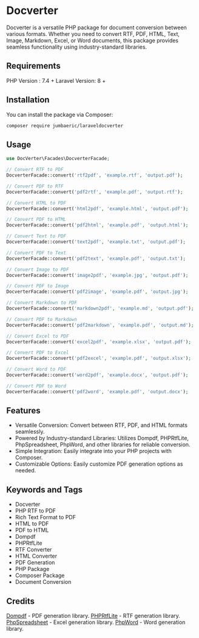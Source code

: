 # Docverter

Docverter is a versatile PHP package for document conversion between various formats. Whether you need to convert RTF, PDF, HTML, Text, Image, Markdown, Excel, or Word documents, this package provides seamless functionality using industry-standard libraries.

## Requirements
PHP Version : 7.4 +
Laravel Version: 8 +

## Installation

You can install the package via Composer:

```bash
composer require jumbaeric/laraveldocverter
```

## Usage

```php
use DocVerter\Facades\DocverterFacade;

// Convert RTF to PDF
DocverterFacade::convert('rtf2pdf', 'example.rtf', 'output.pdf');

// Convert PDF to RTF
DocverterFacade::convert('pdf2rtf', 'example.pdf', 'output.rtf');

// Convert HTML to PDF
DocverterFacade::convert('html2pdf', 'example.html', 'output.pdf');

// Convert PDF to HTML
DocverterFacade::convert('pdf2html', 'example.pdf', 'output.html');

// Convert Text to PDF
DocverterFacade::convert('text2pdf', 'example.txt', 'output.pdf');

// Convert PDF to Text
DocverterFacade::convert('pdf2text', 'example.pdf', 'output.txt');

// Convert Image to PDF
DocverterFacade::convert('image2pdf', 'example.jpg', 'output.pdf');

// Convert PDF to Image
DocverterFacade::convert('pdf2image', 'example.pdf', 'output.jpg');

// Convert Markdown to PDF
DocverterFacade::convert('markdown2pdf', 'example.md', 'output.pdf');

// Convert PDF to Markdown
DocverterFacade::convert('pdf2markdown', 'example.pdf', 'output.md');

// Convert Excel to PDF
DocverterFacade::convert('excel2pdf', 'example.xlsx', 'output.pdf');

// Convert PDF to Excel
DocverterFacade::convert('pdf2excel', 'example.pdf', 'output.xlsx');

// Convert Word to PDF
DocverterFacade::convert('word2pdf', 'example.docx', 'output.pdf');

// Convert PDF to Word
DocverterFacade::convert('pdf2word', 'example.pdf', 'output.docx');
```

## Features

- Versatile Conversion: Convert between RTF, PDF, and HTML formats seamlessly.
- Powered by Industry-standard Libraries: Utilizes Dompdf, PHPRtfLite, PhpSpreadsheet, PhpWord, and other libraries for reliable conversion.
- Simple Integration: Easily integrate into your PHP projects with Composer.
- Customizable Options: Easily customize PDF generation options as needed.

## Keywords and Tags
- Docverter
- PHP RTF to PDF
- Rich Text Format to PDF
- HTML to PDF
- PDF to HTML
- Dompdf
- PHPRtfLite
- RTF Converter
- HTML Converter
- PDF Generation
- PHP Package
- Composer Package
- Document Conversion

## Credits
<a href="https://github.com/dompdf/dompdf">Dompdf</a> - PDF generation library.
<a href="https://github.com/phprtflite/phprtflite">PHPRtfLite</a> - RTF generation library.
<a target="_new" rel="noreferrer" href="https://github.com/PHPOffice/phpspreadsheet">PhpSpreadsheet</a> - Excel generation library.
<a target="_new" rel="noreferrer" href="https://github.com/PHPOffice/PHPWord">PhpWord</a> - Word generation library.